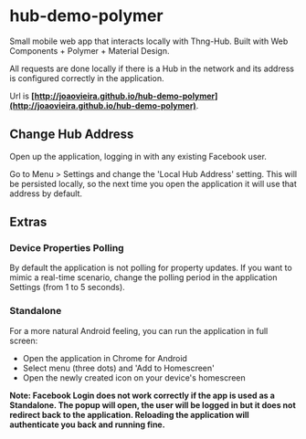 # hub-demo-polymer

Small mobile web app that interacts locally with Thng-Hub. Built with Web Components + Polymer + Material Design.

All requests are done locally if there is a Hub in the network and its address is configured correctly in the application.

Url is **[http://joaovieira.github.io/hub-demo-polymer](http://joaovieira.github.io/hub-demo-polymer)**.

## Change Hub Address

Open up the application, logging in with any existing Facebook user.

Go to Menu > Settings and change the 'Local Hub Address' setting. This will be persisted locally,
so the next time you open the application it will use that address by default.

## Extras

### Device Properties Polling

By default the application is not polling for property updates. If you want to mimic a real-time scenario, change the
polling period in the application Settings (from 1 to 5 seconds).

### Standalone

For a more natural Android feeling, you can run the application in full screen:

* Open the application in Chrome for Android
* Select menu (three dots) and 'Add to Homescreen'
* Open the newly created icon on your device's homescreen

**Note: Facebook Login does not work correctly if the app is used as a Standalone. The popup will open, the user will
be logged in but it does not redirect back to the application. Reloading the application will authenticate you back and
running fine.**